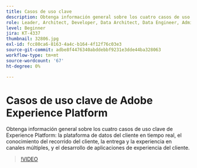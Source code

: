 ```yaml
---
title: Casos de uso clave
description: Obtenga información general sobre los cuatro casos de uso clave de Experience Platform&mdash; real-time customer data platform, conocimiento del recorrido del cliente, entrega y experiencia en canales múltiples, y desarrollo de aplicaciones de experiencia del cliente.
role: Leader, Architect, Developer, Data Architect, Data Engineer, Admin, User
level: Beginner
jira: KT-4337
thumbnail: 32806.jpg
exl-id: fcc80ca6-8163-4a4c-b164-4f12f76c03e3
source-git-commit: adbe8f4476340abddebbf9231e3dde44ba328063
workflow-type: tm+mt
source-wordcount: '67'
ht-degree: 0%

---
```


# Casos de uso clave de Adobe Experience Platform

Obtenga información general sobre los cuatro casos de uso clave de Experience Platform: la plataforma de datos del cliente en tiempo real, el conocimiento del recorrido del cliente, la entrega y la experiencia en canales múltiples, y el desarrollo de aplicaciones de experiencia del cliente.

>[!VIDEO](https://video.tv.adobe.com/v/32806?quality=12&learn=on)

